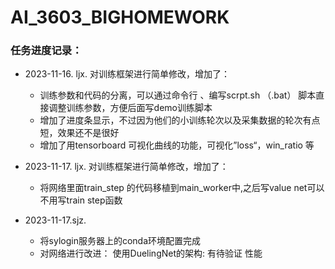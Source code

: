 # AI_3603_BIGHOMEWORK



### 任务进度记录：

- 2023-11-16. ljx. 对训练框架进行简单修改，增加了：
  - 训练参数和代码的分离，可以通过命令行 、编写scrpt.sh （.bat） 脚本直接调整训练参数，方便后面写demo训练脚本
  - 增加了进度条显示，不过因为他们的小训练轮次以及采集数据的轮次有点短，效果还不是很好
  - 增加了用tensorboard 可视化曲线的功能，可视化”loss“，win_ratio 等


- 2023-11-17. ljx. 对训练框架进行简单修改，增加了：
  - 将网络里面train_step 的代码移植到main_worker中,之后写value net可以不用写train step函数

- 2023-11-17.sjz.
  -  将sylogin服务器上的conda环境配置完成
  -  对网络进行改进： 使用DuelingNet的架构: 有待验证 性能
  


